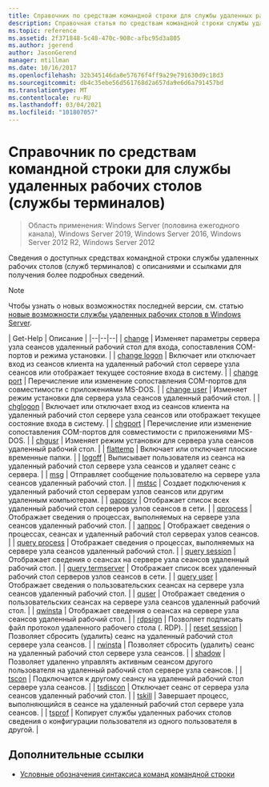```yaml
---
title: Справочник по средствам командной строки для службы удаленных рабочих столов (службы терминалов)
description: Справочная статья по средствам командной строки службы удаленных рабочих столов (RDS).
ms.topic: reference
ms.assetid: 2f371848-5c48-470c-908c-afbc95d3a805
ms.author: jgerend
author: JasonGerend
manager: mtillman
ms.date: 10/16/2017
ms.openlocfilehash: 32b345146da8e57676f4ff9a29e791630d9c18d3
ms.sourcegitcommit: db4c35ebe56d561768d2a657da9e6d6a791457bd
ms.translationtype: MT
ms.contentlocale: ru-RU
ms.lasthandoff: 03/04/2021
ms.locfileid: "101807057"
---
```

# <a name="remote-desktop-services-terminal-services-command-line-tools-reference"></a>Справочник по средствам командной строки для службы удаленных рабочих столов (службы терминалов)

> Область применения: Windows Server (половина ежегодного канала), Windows Server 2019, Windows Server 2016, Windows Server 2012 R2, Windows Server 2012

Сведения о доступных средствах командной строки службы удаленных рабочих столов (служб терминалов) с описаниями и ссылками для получения более подробных сведений.

> [!NOTE]
> Чтобы узнать о новых возможностях последней версии, см. статью [новые возможности службы удаленных рабочих столов в Windows Server](/previous-versions/windows/it-pro/windows-server-2012-r2-and-2012/dn283323(v=ws.11)).

| Get-Help | Описание |
|--|--|--|
| [change](change.md) | Изменяет параметры сервера узла сеансов удаленный рабочий стол для входа, сопоставления COM-портов и режима установки. |
| [change logon](change-logon.md) | Включает или отключает вход из сеансов клиента на удаленный рабочий стол сервере узла сеансов или отображает текущее состояние входа в систему. |
| [change port](change-port.md) | Перечисление или изменение сопоставления COM-портов для совместимости с приложениями MS-DOS. |
| [change user](change-user.md) | Изменяет режим установки для сервера узла сеансов удаленный рабочий стол. |
| [chglogon](chglogon.md) | Включает или отключает вход из сеансов клиента на удаленный рабочий стол сервере узла сеансов или отображает текущее состояние входа в систему. |
| [chgport](chgport.md) | Перечисление или изменение сопоставления COM-портов для совместимости с приложениями MS-DOS. |
| [chgusr](chgusr.md) | Изменяет режим установки для сервера узла сеансов удаленный рабочий стол. |
| [flattemp](flattemp.md) | Включает или отключает плоские временные папки. |
| [logoff](logoff.md) | Выписывает пользователя из сеанса на удаленный рабочий стол сервере узла сеансов и удаляет сеанс с сервера. |
| [msg](msg.md) | Отправляет сообщение пользователю на сервере узла сеансов удаленный рабочий стол. |
| [mstsc](mstsc.md) | Создает подключения к удаленный рабочий стол серверам узлов сеансов или другим удаленным компьютерам. |
| [qappsrv](qappsrv.md) | Отображает список всех удаленный рабочий стол серверов узлов сеансов в сети. |
| [qprocess](qprocess.md) | Отображает сведения о процессах, выполняемых на сервере узла сеансов удаленный рабочий стол. |
| [запрос](query.md) | Отображает сведения о процессах, сеансах и удаленный рабочий стол серверах узлов сеансов. |
| [query process](query-process.md) | Отображает сведения о процессах, выполняемых на сервере узла сеансов удаленный рабочий стол. |
| [query session](query-session.md) | Отображает сведения о сеансах на сервере узла сеансов удаленный рабочий стол. |
| [query termserver](query-termserver.md) | Отображает список всех удаленный рабочий стол серверов узлов сеансов в сети. |
| [query user](query-user.md) | Отображает сведения о пользовательских сеансах на сервере узла сеансов удаленный рабочий стол. |
| [quser](quser.md) | Отображает сведения о пользовательских сеансах на сервере узла сеансов удаленный рабочий стол. |
| [qwinsta](qwinsta.md) | Отображает сведения о сеансах на сервере узла сеансов удаленный рабочий стол. |
| [rdpsign](rdpsign.md) | Позволяет подписать файл протокол удаленного рабочего стола (. RDP). |
| [reset session](reset-session.md) | Позволяет сбросить (удалить) сеанс на удаленный рабочий стол сервере узла сеансов. |
| [rwinsta](rwinsta.md) | Позволяет сбросить (удалить) сеанс на удаленный рабочий стол сервере узла сеансов. |
| [shadow](shadow.md) | Позволяет удаленно управлять активным сеансом другого пользователя на удаленный рабочий стол сервере узла сеансов. |
| [tscon](tscon.md) | Подключается к другому сеансу на удаленный рабочий стол сервере узла сеансов. |
| [tsdiscon](tsdiscon.md) | Отключает сеанс от сервера узла сеансов удаленный рабочий стол. |
| [tskill](tskill.md) | Завершает процесс, выполняющийся в сеансе на удаленный рабочий стол сервере узла сеансов. |
| [tsprof](tsprof.md) | Копирует службы удаленных рабочих столов сведения о конфигурации пользователя из одного пользователя в другой. |

## <a name="additional-references"></a>Дополнительные ссылки

- [Условные обозначения синтаксиса команд командной строки](command-line-syntax-key.md)